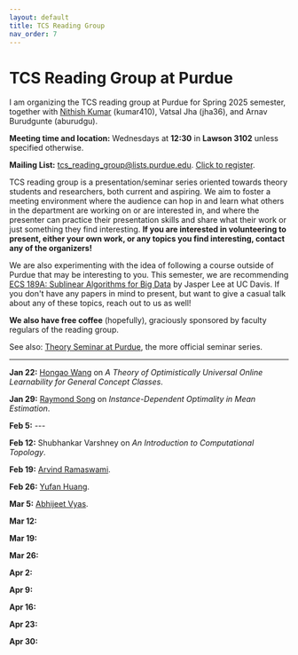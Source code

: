 ```yaml
---
layout: default
title: TCS Reading Group
nav_order: 7
---
```


# TCS Reading Group at Purdue

I am organizing the TCS reading group at Purdue for Spring 2025 semester, together with [Nithish Kumar](https://sites.google.com/view/nithishkumarkumar) (kumar410), Vatsal Jha (jha36), and Arnav Burudgunte (aburudgu). 

**Meeting time and location:** Wednesdays at **12:30** in **Lawson 3102** unless specified otherwise.

**Mailing List:** tcs_reading_group@lists.purdue.edu. [Click to register](https://lists.purdue.edu/scripts/wa.exe?SUBED1=tcs_reading_group&A=1).

TCS reading group is a presentation/seminar series oriented towards theory students and researchers, both current and aspiring. We aim to foster a meeting environment where the audience can hop in and learn what others in the department are working on or are interested in, and where the presenter can practice their presentation skills and share what their work or just something they find interesting. **If you are interested in volunteering to present, either your own work, or any topics you find interesting, contact any of the organizers!**

We are also experimenting with the idea of following a course outside of Purdue that may be interesting to you. This semester, we are recommending [ECS 189A: Sublinear Algorithms for Big Data](https://jasperchlee.github.io/courses/sublinear/F24/index.html) by Jasper Lee at UC Davis. If you don't have any papers in mind to present, but want to give a casual talk about any of these topics, reach out to us as well!

**We also have free coffee** (hopefully), graciously sponsored by faculty regulars of the reading group.

See also: [Theory Seminar at Purdue](https://theorypurdue.wordpress.com/), the more official seminar series.

---

**Jan 22:** [Hongao Wang](https://phijack.github.io/) on *A Theory of Optimistically Universal Online Learnability for General Concept Classes*.

**Jan 29:** [Raymond Song](https://maoyuans.github.io) on *Instance-Dependent Optimality in Mean Estimation*.

**Feb 5:** ---

**Feb 12:** Shubhankar Varshney on *An Introduction to Computational Topology*.

**Feb 19:** [Arvind Ramaswami](https://arvindr9.github.io/).

**Feb 26:** [Yufan Huang](https://luotuoqingshan.github.io/).

**Mar 5:** [Abhijeet Vyas](https://sites.google.com/view/abhijeet-vyas/home).

**Mar 12:**

**Mar 19:**

**Mar 26:**

**Apr 2:**

**Apr 9:**

**Apr 16:**

**Apr 23:**

**Apr 30:**